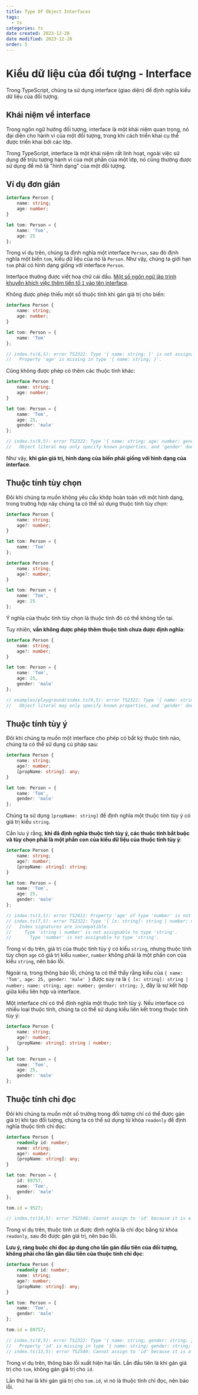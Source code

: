 ```yaml
---
title: Type Of Object Interfaces
tags:
  - ts
categories: ts
date created: 2023-12-28
date modified: 2023-12-28
order: 5
---
```


# Kiểu dữ liệu của đối tượng - Interface

Trong TypeScript, chúng ta sử dụng interface (giao diện) để định nghĩa kiểu dữ liệu của đối tượng.

## Khái niệm về interface

Trong ngôn ngữ hướng đối tượng, interface là một khái niệm quan trọng, nó đại diện cho hành vi của một đối tượng, trong khi cách triển khai cụ thể được triển khai bởi các lớp.

Trong TypeScript, interface là một khái niệm rất linh hoạt, ngoài việc sử dụng để trừu tượng hành vi của một phần của một lớp, nó cũng thường được sử dụng để mô tả "hình dạng" của một đối tượng.

## Ví dụ đơn giản

```ts
interface Person {
    name: string;
    age: number;
}

let tom: Person = {
    name: 'Tom',
    age: 25
};
```

Trong ví dụ trên, chúng ta định nghĩa một interface `Person`, sau đó định nghĩa một biến `tom`, kiểu dữ liệu của nó là `Person`. Như vậy, chúng ta giới hạn `tom` phải có hình dạng giống với interface `Person`.

Interface thường được viết hoa chữ cái đầu. [Một số ngôn ngữ lập trình khuyến khích việc thêm tiền tố `I` vào tên interface](https://msdn.microsoft.com/en-us/library/8bc1fexb%28v=vs.71%29.aspx).

Không được phép thiếu một số thuộc tính khi gán giá trị cho biến:

```ts
interface Person {
    name: string;
    age: number;
}

let tom: Person = {
    name: 'Tom'
};

// index.ts(6,5): error TS2322: Type '{ name: string; }' is not assignable to type 'Person'.
//   Property 'age' is missing in type '{ name: string; }'.
```

Cũng không được phép có thêm các thuộc tính khác:

```ts
interface Person {
    name: string;
    age: number;
}

let tom: Person = {
    name: 'Tom',
    age: 25,
    gender: 'male'
};

// index.ts(9,5): error TS2322: Type '{ name: string; age: number; gender: string; }' is not assignable to type 'Person'.
//   Object literal may only specify known properties, and 'gender' does not exist in type 'Person'.
```

Như vậy, **khi gán giá trị, hình dạng của biến phải giống với hình dạng của interface**.

## Thuộc tính tùy chọn

Đôi khi chúng ta muốn không yêu cầu khớp hoàn toàn với một hình dạng, trong trường hợp này chúng ta có thể sử dụng thuộc tính tùy chọn:

```ts
interface Person {
    name: string;
    age?: number;
}

let tom: Person = {
    name: 'Tom'
};
```

```ts
interface Person {
    name: string;
    age?: number;
}

let tom: Person = {
    name: 'Tom',
    age: 25
};
```

Ý nghĩa của thuộc tính tùy chọn là thuộc tính đó có thể không tồn tại.

Tuy nhiên, **vẫn không được phép thêm thuộc tính chưa được định nghĩa**:

```ts
interface Person {
    name: string;
    age?: number;
}

let tom: Person = {
    name: 'Tom',
    age: 25,
    gender: 'male'
};

// examples/playground/index.ts(9,5): error TS2322: Type '{ name: string; age: number; gender: string; }' is not assignable to type 'Person'.
//   Object literal may only specify known properties, and 'gender' does not exist in type 'Person'.
```

## Thuộc tính tùy ý

Đôi khi chúng ta muốn một interface cho phép có bất kỳ thuộc tính nào, chúng ta có thể sử dụng cú pháp sau:

```ts
interface Person {
    name: string;
    age?: number;
    [propName: string]: any;
}

let tom: Person = {
    name: 'Tom',
    gender: 'male'
};
```

Chúng ta sử dụng `[propName: string]` để định nghĩa một thuộc tính tùy ý có giá trị kiểu `string`.

Cần lưu ý rằng, **khi đã định nghĩa thuộc tính tùy ý, các thuộc tính bắt buộc và tùy chọn phải là một phần con của kiểu dữ liệu của thuộc tính tùy ý**:

```ts
interface Person {
    name: string;
    age?: number;
    [propName: string]: string;
}

let tom: Person = {
    name: 'Tom',
    age: 25,
    gender: 'male'
};

// index.ts(3,5): error TS2411: Property 'age' of type 'number' is not assignable to string index type 'string'.
// index.ts(7,5): error TS2322: Type '{ [x: string]: string | number; name: string; age: number; gender: string; }' is not assignable to type 'Person'.
//   Index signatures are incompatible.
//     Type 'string | number' is not assignable to type 'string'.
//       Type 'number' is not assignable to type 'string'.
```

Trong ví dụ trên, giá trị của thuộc tính tùy ý có kiểu `string`, nhưng thuộc tính tùy chọn `age` có giá trị kiểu `number`, `number` không phải là một phần con của kiểu `string`, nên báo lỗi.

Ngoài ra, trong thông báo lỗi, chúng ta có thể thấy rằng kiểu của `{ name: 'Tom', age: 25, gender: 'male' }` được suy ra là `{ [x: string]: string | number; name: string; age: number; gender: string; }`, đây là sự kết hợp giữa kiểu liên hợp và interface.

Một interface chỉ có thể định nghĩa một thuộc tính tùy ý. Nếu interface có nhiều loại thuộc tính, chúng ta có thể sử dụng kiểu liên kết trong thuộc tính tùy ý:

```ts
interface Person {
    name: string;
    age?: number;
    [propName: string]: string | number;
}

let tom: Person = {
    name: 'Tom',
    age: 25,
    gender: 'male'
};
```

## Thuộc tính chỉ đọc

Đôi khi chúng ta muốn một số trường trong đối tượng chỉ có thể được gán giá trị khi tạo đối tượng, chúng ta có thể sử dụng từ khóa `readonly` để định nghĩa thuộc tính chỉ đọc:

```ts
interface Person {
    readonly id: number;
    name: string;
    age?: number;
    [propName: string]: any;
}

let tom: Person = {
    id: 89757,
    name: 'Tom',
    gender: 'male'
};

tom.id = 9527;

// index.ts(14,5): error TS2540: Cannot assign to 'id' because it is a constant or a read-only property.
```

Trong ví dụ trên, thuộc tính `id` được định nghĩa là chỉ đọc bằng từ khóa `readonly`, sau đó được gán giá trị, nên báo lỗi.

**Lưu ý, ràng buộc chỉ đọc áp dụng cho lần gán đầu tiên của đối tượng, không phải cho lần gán đầu tiên của thuộc tính chỉ đọc**:

```ts
interface Person {
    readonly id: number;
    name: string;
    age?: number;
    [propName: string]: any;
}

let tom: Person = {
    name: 'Tom',
    gender: 'male'
};

tom.id = 89757;

// index.ts(8,5): error TS2322: Type '{ name: string; gender: string; }' is not assignable to type 'Person'.
//   Property 'id' is missing in type '{ name: string; gender: string; }'.
// index.ts(13,5): error TS2540: Cannot assign to 'id' because it is a constant or a read-only property.
```

Trong ví dụ trên, thông báo lỗi xuất hiện hai lần. Lần đầu tiên là khi gán giá trị cho `tom`, không gán giá trị cho `id`.

Lần thứ hai là khi gán giá trị cho `tom.id`, vì nó là thuộc tính chỉ đọc, nên báo lỗi.
